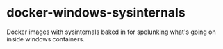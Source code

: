 # docker-windows-sysinternals
Docker images with sysinternals baked in for spelunking what's going on inside windows containers.
